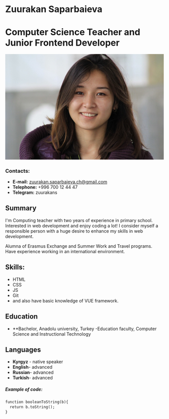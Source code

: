 # Zuurakan Saparbaieva
Computer Science Teacher and Junior Frontend Developer
=======
![Alt-avatar](/img/zuurakan.jpg "Photo of me")
### Contacts:

* **E-mail:** zuurakan.saparbaieva.ch@gmail.com
* **Telephone:** +996 700 12 44 47
* **Telegram:** zuurakans


## Summary
I'm Computing teacher with two years of experience in primary school. Interested in web development and enjoy coding a lot! I consider myself a responsible person with a huge desire to enhance my skills in web development.

Alumna of Erasmus Exchange and Summer Work and Travel programs. Have experience working in an international environment.
## Skills:
* HTML
* CSS
* JS
* Git
* and also have basic knowledge of VUE framework.

## Education
* **Bachelor, Anadolu university, Turkey
   -Education faculty, Computer Science and Instructional Technology


## Languages
* __Kyrgyz__ - native speaker
* __English__- advanced
* __Russian__- advanced
* __Turkish__- advanced

##### Example of code:
```
function booleanToString(b){
  return b.toString();
}
```

